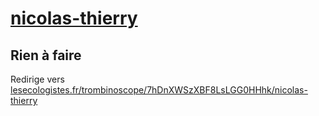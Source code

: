 # [nicolas-thierry](https://nouveau-front-populaire-legislatives-2024.fr/nicolas-thierry)

## Rien à faire
Redirige vers [lesecologistes.fr/trombinoscope/7hDnXWSzXBF8LsLGG0HHhk/nicolas-thierry](https://lesecologistes.fr/trombinoscope/7hDnXWSzXBF8LsLGG0HHhk/nicolas-thierry)
